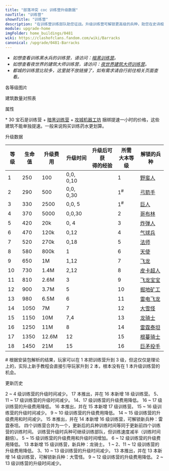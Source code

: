 ```yaml
---
title: "部落冲突 coc 训练营升级数据"
navTitle: "训练营"
shownTitle: "训练营"
description: "在训练营训练部队助您征战。升级训练营可解锁更高级的兵种，助您在史诗般的战斗中赢得胜利。"
module: upgrade-home
imgFolder: home_buildings/0481
wiki: https://clashofclans.fandom.com/wiki/Barracks
canonical: /upgrade/0481-Barracks
---
```


- *如想查看训练黑水兵的训练营，请访问：[暗黑训练营](/upgrade/0482-Dark-Barracks)。*
- *如想查看夜世界的建筑大师训练营，请访问：[夜世界建筑大师训练营](/upgrade/1280-Builder-Barracks)。*
- *都城的训练营比较多，这里就不放链接了，如有需求请自行前往相关页面查看。*

<UnitInfo :folder="$frontmatter.imgFolder" imgSrc="Barracks18.png" :imgAlt="$frontmatter.navTitle" :description="$frontmatter.description" :isSmallImg="true" />

<SmallTitle>各等级图片</SmallTitle>

<Panel>
    <UnitImgGroup title="训练营" :folder="$frontmatter.imgFolder">
        <UnitImg imgTitle="1 级" imgSrc="Barracks1.png" />
        <UnitImg imgTitle="2 级" imgSrc="Barracks2.png" />
        <UnitImg imgTitle="3 级" imgSrc="Barracks3.png" />
        <UnitImg imgTitle="4 级" imgSrc="Barracks4.png" />
        <UnitImg imgTitle="5 级" imgSrc="Barracks5.png" />
        <UnitImg imgTitle="6 级" imgSrc="Barracks6.png" />
        <UnitImg imgTitle="7 级" imgSrc="Barracks7.png" />
        <UnitImg imgTitle="8 级" imgSrc="Barracks8.png" />
        <UnitImg imgTitle="9 级" imgSrc="Barracks9.png" />
        <UnitImg imgTitle="10 级" imgSrc="Barracks10.png" />
        <UnitImg imgTitle="11 级" imgSrc="Barracks11.png" />
        <UnitImg imgTitle="12 级" imgSrc="Barracks12.png" />
        <UnitImg imgTitle="13 级" imgSrc="Barracks13.png" />
        <UnitImg imgTitle="14 级" imgSrc="Barracks14.png" />
        <UnitImg imgTitle="15 级" imgSrc="Barracks15.png" />
        <UnitImg imgTitle="16 级" imgSrc="Barracks16.png" />
        <UnitImg imgTitle="17 级" imgSrc="Barracks17.png" imgHd="Barracks17_hd.png" />
        <UnitImg imgTitle="18 级" imgSrc="Barracks18.png" />
    </UnitImgGroup>
</Panel>

<SmallTitle>建筑数量对照表</SmallTitle>

<BuildingNum>
    <BuildingNumRow title="大本等级" num="1 - 17" />
    <BuildingNumRow title="建筑数量" num="1" />
</BuildingNum>

<SmallTitle>属性</SmallTitle>

<UnitProperties>
    <UnitProperty pKey="占地面积" pValue="3×3" />
    <UnitProperty pKey="判定面积" pValue="2×2" :isJudgeSquare="true" />
    <UnitProperty pKey="提速所需宝石数" pValue="30<sup>*</sup>" />
</UnitProperties>

\* 30 宝石是训练营 + [暗黑训练营](/upgrade/0482-Dark-Barracks) + [攻城机器工坊](/upgrade/0486-Workshop) 捆绑提速一小时的价格，这些建筑不能单独提速。一般来说购买训练药水更划算。

<SmallTitle>升级数据</SmallTitle>

<script setup>
const tableExtraInfo = [
    {
        "column": 2,
        "type": "cost",
        "gpClass": "building",
        "icon": "Elixir"
    },
    {
        "column": 3,
        "type": "time",
        "gpClass": "building"
    },
    {
        "column": 4,
        "type": "exp",
        "icon": "Exp"
    }
];
</script>

<UnitTable :tableExtraInfo="tableExtraInfo">

| 等级 |  生命值 | 升级费用 |  升级时间  |升级后可获<br>得的经验| 所需<br>大本等级 | 解锁的兵种 |
| ---- |   ---  |   ----  |     ---    |         ---        |       ---       |    ---    |
|    1 |   250  |    100  |  0,0, 0,10 |                    |         1       |<a href="/upgrade/0000-Barbarian">野蛮人</a>|
|    2 |   290  |    500  |  0,0, 0,30 |                    |  1<sup>#</sup>  |<a href="/upgrade/0001-Archer">弓箭手</a>|
|    3 |   330  |   2500  |  0,0, 5    |                    |  1<sup>#</sup>  |<a href="/upgrade/0002-Giant">巨人</a>|
|    4 |   370  |   5000  |  0,0,30    |                    |         2       |<a href="/upgrade/0003-Goblin">哥布林</a>|
|    5 |   420  |    20k  |  0, 4      |                    |         3       |<a href="/upgrade/0004-Wall-Breaker">炸弹人</a>|
|    6 |   470  |   120k  |  0,12      |                    |         4       |<a href="/upgrade/0005-Balloon">气球兵</a>|
|    7 |   520  |   270k  |  0,18      |                    |         5       |<a href="/upgrade/0006-Wizard">法师</a>|
|    8 |   580  |   800k  |  1         |                    |         6       |<a href="/upgrade/0007-Healer">天使</a>|
|    9 |   650  |     1M  |  1,12      |                    |         7       |<a href="/upgrade/0008-Dragon">飞龙</a>|
|   10 |   730  |   1.4M  |  2,12      |                    |         8       |<a href="/upgrade/0009-P.E.K.K.A">皮卡超人</a>|
|   11 |   810  |   2.6M  |  3         |                    |         9       |<a href="/upgrade/000a-Baby-Dragon">飞龙宝宝</a>|
|   12 |   900  |   3.7M  |  5         |                    |        10       |<a href="/upgrade/000b-Miner">掘地矿工</a>|
|   13 |   980  |   6.5M  |  6         |                    |        11       |<a href="/upgrade/000c-Electro-Dragon">雷电飞龙</a>|
|   14 |  1050  |     7M  |  7         |                    |        12       |<a href="/upgrade/000d-Yeti">大雪怪</a>|
|   15 |  1150  |    10M  |  7,4       |                    |        13       |<a href="/upgrade/000e-Dragon-Rider">龙骑士</a>|
|   16 |  1250  |    11M  |  8         |                    |        14       |<a href="/upgrade/000f-Electro-Titan">雷霆泰坦</a>|
|   17 |  1350  |  12.6M  | 12         |                    |        15       |<a href="/upgrade/0010-Root-Rider">根蔓骑士</a>|
|   18 |  1450  |    21M  | 15         |                    |        16       |<a href="/upgrade/0011-Thrower">巨矛投手</a>|
</UnitTable>

\# 根据安装包解析的结果，玩家可以在 1 本把训练营升到 3 级，但这仅仅是理论上的，实际上新手教程会直接引导玩家升到 2 本，根本没有在 1 本升级训练营的机会。

<SmallTitle>更新历史</SmallTitle>

<Timeline>
    <TimelineItem date="2025/02/10">
        <TimelineRow>2 ~ 4 级训练营的升级时间减少。</TimelineRow>
    </TimelineItem>
    <TimelineItem date="2024/11/25">
        <TimelineRow>17 本推出，并在 16 本新增 18 级训练营。</TimelineRow>    
        <TimelineRow>5、11 ~ 17 级训练营的升级时间减少。</TimelineRow>
        <TimelineRow>14、17 级训练营的升级费用降低。</TimelineRow>
    </TimelineItem>
    <TimelineItem date="2024/06/18">
        <TimelineRow>16 ~ 17 级训练营的升级费用降低。</TimelineRow>
    </TimelineItem>
    <TimelineItem date="2023/12/12">
        <TimelineRow>16 本推出，并在 15 本新增 17 级训练营。</TimelineRow>    
        <TimelineRow>15 ~ 16 级训练营的升级时间减少。</TimelineRow>
        <TimelineRow>9 ~ 10 级训练营的升级费用降低。</TimelineRow>
    </TimelineItem>
    <TimelineItem date="2023/06/12">  
        <TimelineRow>14 ~ 15 级训练营的升级费用和时间减少。</TimelineRow>
    </TimelineItem>
    <TimelineItem date="2022/10/10">
        <TimelineRow>15 本推出，并在 14 本新增 16 级训练营，可解锁新兵种：雷霆泰坦。</TimelineRow>
        <TimelineRow>四个训练营合并为一个，更新后的兵种训练时间等同于更新前四个训练营的训练时间。</TimelineRow>
        <TimelineRow>训练营升级时兵种可继续训练部队，但训练速度减半（训练时间翻倍）。</TimelineRow>
        <TimelineRow>5 ~ 15 级训练营的升级费用和升级时间增加。</TimelineRow>
    </TimelineItem>
    <TimelineItem date="2021/12/09">
        <TimelineRow>6 ~ 12 级训练营的升级费用降低。</TimelineRow>
    </TimelineItem>
    <TimelineItem date="2021/06/15">
        <TimelineRow>13 本新增 15 级训练营，新兵种：龙骑士。</TimelineRow>
    </TimelineItem>
    <TimelineItem date="2021/04/12">
        <TimelineRow>1 ~ 2、11 ~ 12 级训练营的升级费用降低。</TimelineRow>
        <TimelineRow>3、10 ~ 13 级训练营的升级时间减少。</TimelineRow>
    </TimelineItem>
    <TimelineItem date="2019/12/09">
        <TimelineRow>13 本推出，并在 13 本新增 14 级训练营，可解锁新兵种：大雪怪。</TimelineRow>
    </TimelineItem>
        <TimelineItem date="2019/04/02">
        <TimelineRow>9 ~ 12 级训练营的升级费用降低。</TimelineRow>
        <TimelineRow>2 ~ 13 级训练营的升级时间减少。</TimelineRow>
    </TimelineItem>
    <TimelineItem :historyBottom="true" />
</Timeline>